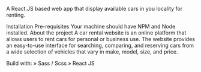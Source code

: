 A React.JS based web app that display available cars in you locality for renting.

Installation
Pre-requisites
Your machine should have NPM and Node installed.
About the project
A car rental website is an online platform that allows users to rent cars for personal or business use. The website provides an easy-to-use interface for searching, comparing, and reserving cars from a wide selection of vehicles that vary in make, model, size, and price.

Build with:
» Sass / Scss
» React JS
